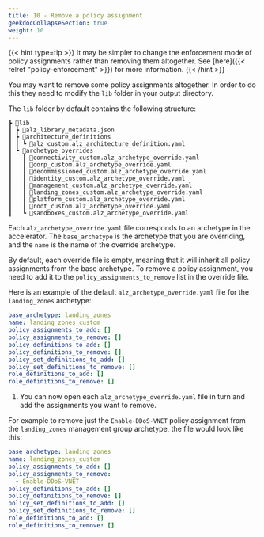 ```yaml
---
title: 10 - Remove a policy assignment
geekdocCollapseSection: true
weight: 10
---
```


{{< hint type=tip >}}
It may be simpler to change the enforcement mode of policy assignments rather than removing them altogether. See [here]({{< relref "policy-enforcement" >}}) for more information.
{{< /hint >}}

You may want to remove some policy assignments altogether. In order to do this they need to modify the `lib` folder in your output directory.

The `lib` folder by default contains the following structure:

```plaintext
┣ 📂lib
┃ ┣ 📜alz_library_metadata.json
┃ ┣ 📂architecture_definitions
┃ ┃ ┗ 📜alz_custom.alz_architecture_definition.yaml
┃ ┗ 📂archetype_overrides
┃   ┃ 📜connectivity_custom.alz_archetype_override.yaml
┃   ┃ 📜corp_custom.alz_archetype_override.yaml
┃   ┃ 📜decommissioned_custom.alz_archetype_override.yaml
┃   ┃ 📜identity_custom.alz_archetype_override.yaml
┃   ┃ 📜management_custom.alz_archetype_override.yaml
┃   ┃ 📜landing_zones_custom.alz_archetype_override.yaml
┃   ┃ 📜platform_custom.alz_archetype_override.yaml
┃   ┃ 📜root_custom.alz_archetype_override.yaml
┃   ┗ 📜sandboxes_custom.alz_archetype_override.yaml
```

Each `alz_archetype_override.yaml` file corresponds to an archetype in the accelerator. The `base_archetype` is the archetype that you are overriding, and the `name` is the name of the override archetype.

By default, each override file is empty, meaning that it will inherit all policy assignments from the base archetype. To remove a policy assignment, you need to add it to the `policy_assignments_to_remove` list in the override file.

Here is an example of the default `alz_archetype_override.yaml` file for the `landing_zones` archetype:

```yaml
base_archetype: landing_zones
name: landing_zones_custom
policy_assignments_to_add: []
policy_assignments_to_remove: []
policy_definitions_to_add: []
policy_definitions_to_remove: []
policy_set_definitions_to_add: []
policy_set_definitions_to_remove: []
role_definitions_to_add: []
role_definitions_to_remove: []
```

1. You can now open each `alz_archetype_override.yaml` file in turn and add the assignments you want to remove.

For example to remove just the `Enable-DDoS-VNET` policy assignment from the `landing_zones` management group archetype, the file would look like this:

```yaml
base_archetype: landing_zones
name: landing_zones_custom
policy_assignments_to_add: []
policy_assignments_to_remove:
  - Enable-DDoS-VNET
policy_definitions_to_add: []
policy_definitions_to_remove: []
policy_set_definitions_to_add: []
policy_set_definitions_to_remove: []
role_definitions_to_add: []
role_definitions_to_remove: []
```
